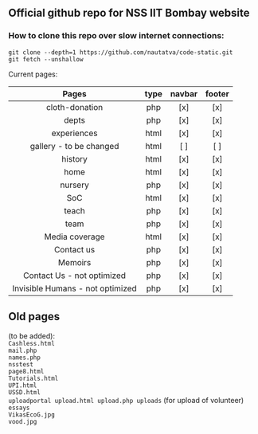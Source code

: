## Official github repo for NSS IIT Bombay website

### How to clone this repo over slow internet connections:

`git clone --depth=1 https://github.com/nautatva/code-static.git`\
`git fetch --unshallow`

Current pages:

|              Pages               | type | navbar | footer |
| :------------------------------: | :--: | :----: | :----: |
|          cloth-donation          | php  |  [x]   |  [x]   |
|              depts               | php  |  [x]   |  [x]   |
|           experiences            | html |  [x]   |  [x]   |
|     gallery - to be changed      | html |  [ ]   |  [ ]   |
|             history              | html |  [x]   |  [x]   |
|               home               | html |  [x]   |  [x]   |
|             nursery              | php  |  [x]   |  [x]   |
|               SoC                | html |  [x]   |  [x]   |
|              teach               | php  |  [x]   |  [x]   |
|               team               | php  |  [x]   |  [x]   |
|          Media coverage          | html |  [x]   |  [x]   |
|            Contact us            | php  |  [x]   |  [x]   |
|             Memoirs              | php  |  [x]   |  [x]   |
|    Contact Us - not optimized    | php  |  [x]   |  [x]   |
| Invisible Humans - not optimized | php  |  [x]   |  [x]   |

## Old pages

(to be added):\
`Cashless.html`\
`mail.php`\
`names.php`\
`nsstest`\
`page8.html`\
`Tutorials.html`\
`UPI.html`\
`USSD.html`\
`uploadportal upload.html upload.php uploads` (for upload of volunteer)\
`essays`\
`VikasEcoG.jpg`\
`vood.jpg`
